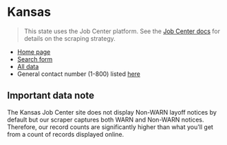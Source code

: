 # Kansas

> This state uses the Job Center platform. See the [Job Center docs](job_center.md)
> for details on the scraping strategy.

- [Home page](https://www.kansasworks.com)
- [Search form](https://www.kansasworks.com/search/warn_lookups/new)
- [All data][]
- General contact number (1-800) listed [here](https://www.kansasworks.com/site_map)

## Important data note

The Kansas Job Center site does not display Non-WARN layoff notices by default but our scraper captures both WARN and Non-WARN notices. Therefore, our record counts are significantly higher than what you'll get from a count of records displayed online.

[All data]: https://www.kansasworks.com/search/warn_lookups?commit=Search&page=1&q%5Bemployer_name_cont%5D=&q%5Bmain_contact_contact_info_addresses_full_location_city_matches%5D=&q%5Bnotice_eq%5D=true&q%5Bnotice_on_gteq%5D=&q%5Bnotice_on_lteq%5D=&q%5Bs%5D=notice_on+desc&q%5Bservice_delivery_area_id_eq%5D=&q%5Bzipcode_code_start%5D=&utf8=%E2%9C%93

